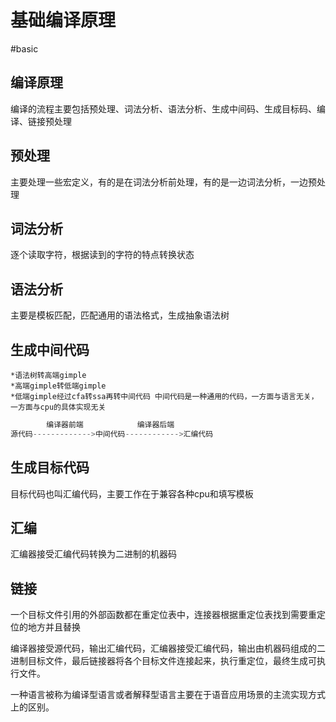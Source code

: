 # 基础编译原理

#basic
## 编译原理
编译的流程主要包括预处理、词法分析、语法分析、生成中间码、生成目标码、编译、链接预处理

## 预处理
主要处理一些宏定义，有的是在词法分析前处理，有的是一边词法分析，一边预处理

## 词法分析
逐个读取字符，根据读到的字符的特点转换状态

## 语法分析
主要是模板匹配，匹配通用的语法格式，生成抽象语法树

## 生成中间代码
	*语法树转高端gimple
	*高端gimple转低端gimple
	*低端gimple经过cfa转ssa再转中间代码 中间代码是一种通用的代码，一方面与语言无关，一方面与cpu的具体实现无关

```js
        编译器前端            编译器后端
源代码------------->中间代码------------>汇编代码
```

## 生成目标代码
目标代码也叫汇编代码，主要工作在于兼容各种cpu和填写模板

## 汇编
汇编器接受汇编代码转换为二进制的机器码

## 链接
一个目标文件引用的外部函数都在重定位表中，连接器根据重定位表找到需要重定位的地方并且替换

编译器接受源代码，输出汇编代码，汇编器接受汇编代码，输出由机器码组成的二进制目标文件，最后链接器将各个目标文件连接起来，执行重定位，最终生成可执行文件。

一种语言被称为编译型语言或者解释型语言主要在于语音应用场景的主流实现方式上的区别。